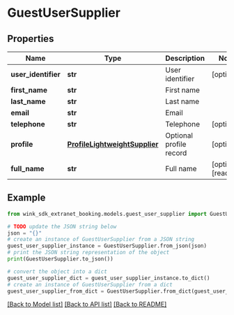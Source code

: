 # GuestUserSupplier


## Properties

Name | Type | Description | Notes
------------ | ------------- | ------------- | -------------
**user_identifier** | **str** | User identifier | [optional] 
**first_name** | **str** | First name | 
**last_name** | **str** | Last name | 
**email** | **str** | Email | 
**telephone** | **str** | Telephone | [optional] 
**profile** | [**ProfileLightweightSupplier**](ProfileLightweightSupplier.md) | Optional profile record | [optional] 
**full_name** | **str** | Full name | [optional] [readonly] 

## Example

```python
from wink_sdk_extranet_booking.models.guest_user_supplier import GuestUserSupplier

# TODO update the JSON string below
json = "{}"
# create an instance of GuestUserSupplier from a JSON string
guest_user_supplier_instance = GuestUserSupplier.from_json(json)
# print the JSON string representation of the object
print(GuestUserSupplier.to_json())

# convert the object into a dict
guest_user_supplier_dict = guest_user_supplier_instance.to_dict()
# create an instance of GuestUserSupplier from a dict
guest_user_supplier_from_dict = GuestUserSupplier.from_dict(guest_user_supplier_dict)
```
[[Back to Model list]](../README.md#documentation-for-models) [[Back to API list]](../README.md#documentation-for-api-endpoints) [[Back to README]](../README.md)


